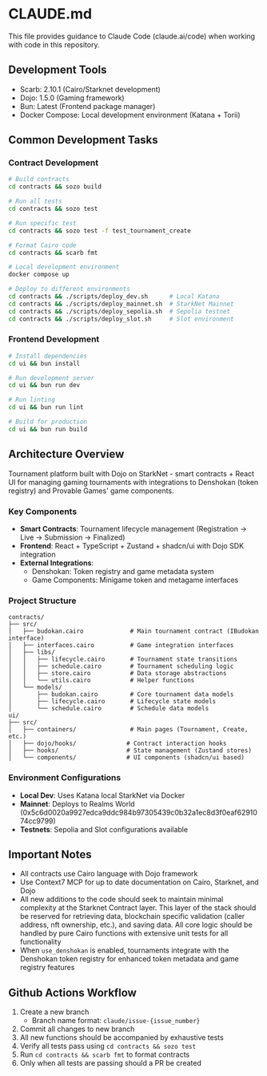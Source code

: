 # CLAUDE.md

This file provides guidance to Claude Code (claude.ai/code) when working with code in this repository.

## Development Tools
- Scarb: 2.10.1 (Cairo/Starknet development)
- Dojo: 1.5.0 (Gaming framework)
- Bun: Latest (Frontend package manager)
- Docker Compose: Local development environment (Katana + Torii)

## Common Development Tasks

### Contract Development
```bash
# Build contracts
cd contracts && sozo build

# Run all tests
cd contracts && sozo test

# Run specific test
cd contracts && sozo test -f test_tournament_create

# Format Cairo code
cd contracts && scarb fmt

# Local development environment
docker compose up

# Deploy to different environments
cd contracts && ./scripts/deploy_dev.sh      # Local Katana
cd contracts && ./scripts/deploy_mainnet.sh  # StarkNet Mainnet
cd contracts && ./scripts/deploy_sepolia.sh  # Sepolia testnet
cd contracts && ./scripts/deploy_slot.sh     # Slot environment
```

### Frontend Development
```bash
# Install dependencies
cd ui && bun install

# Run development server
cd ui && bun run dev

# Run linting
cd ui && bun run lint

# Build for production
cd ui && bun run build
```

## Architecture Overview
Tournament platform built with Dojo on StarkNet - smart contracts + React UI for managing gaming tournaments with integrations to Denshokan (token registry) and Provable Games' game components.

### Key Components
- **Smart Contracts**: Tournament lifecycle management (Registration → Live → Submission → Finalized)
- **Frontend**: React + TypeScript + Zustand + shadcn/ui with Dojo SDK integration
- **External Integrations**: 
  - Denshokan: Token registry and game metadata system
  - Game Components: Minigame token and metagame interfaces

### Project Structure
```
contracts/
├── src/
│   ├── budokan.cairo             # Main tournament contract (IBudokan interface)
│   ├── interfaces.cairo          # Game integration interfaces
│   ├── libs/
│   │   ├── lifecycle.cairo       # Tournament state transitions
│   │   ├── schedule.cairo        # Tournament scheduling logic
│   │   ├── store.cairo           # Data storage abstractions
│   │   └── utils.cairo           # Helper functions
│   └── models/
│       ├── budokan.cairo         # Core tournament data models
│       ├── lifecycle.cairo       # Lifecycle state models
│       └── schedule.cairo        # Schedule data models
ui/
├── src/
│   ├── containers/               # Main pages (Tournament, Create, etc.)
│   ├── dojo/hooks/              # Contract interaction hooks
│   ├── hooks/                   # State management (Zustand stores)
│   └── components/              # UI components (shadcn/ui based)
```

### Environment Configurations
- **Local Dev**: Uses Katana local StarkNet via Docker
- **Mainnet**: Deploys to Realms World (0x5c6d0020a9927edca9ddc984b97305439c0b32a1ec8d3f0eaf6291074cc9799)
- **Testnets**: Sepolia and Slot configurations available

## Important Notes
- All contracts use Cairo language with Dojo framework
- Use Context7 MCP for up to date documentation on Cairo, Starknet, and Dojo
- All new additions to the code should seek to maintain minimal complexity at the Starknet Contract layer. This layer of the stack should be reserved for retrieving data, blockchain specific validation (caller address, nft ownership, etc.), and saving data. All core logic should be handled by pure Cairo functions with extensive unit tests for all functionality
- When `use_denshokan` is enabled, tournaments integrate with the Denshokan token registry for enhanced token metadata and game registry features

## Github Actions Workflow

1. Create a new branch
   - Branch name format: `claude/issue-{issue_number}`
2. Commit all changes to new branch
3. All new functions should be accompanied by exhaustive tests
4. Verify all tests pass using `cd contracts && sozo test`
5. Run `cd contracts && scarb fmt` to format contracts
6. Only when all tests are passing should a PR be created